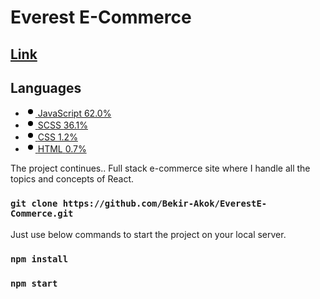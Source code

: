 # Everest E-Commerce
## <a href="https://everest-e-commerce.vercel.app/" target="_blank">Link</a>

<div class="BorderGrid-cell">
              <h2 class="h4 mb-3">Languages</h2>
<div class="mb-2">
  <span data-view-component="true" class="Progress">
    <span style="background-color:#f1e05a !important;;width: 62.0%;" itemprop="keywords" aria-label="JavaScript 62.0" data-view-component="true" class="Progress-item color-bg-success-inverse"></span>
    <span style="background-color:#c6538c !important;;width: 36.1%;" itemprop="keywords" aria-label="SCSS 36.1" data-view-component="true" class="Progress-item color-bg-success-inverse"></span>
    <span style="background-color:#563d7c !important;;width: 1.2%;" itemprop="keywords" aria-label="CSS 1.2" data-view-component="true" class="Progress-item color-bg-success-inverse"></span>
    <span style="background-color:#e34c26 !important;;width: 0.7%;" itemprop="keywords" aria-label="HTML 0.7" data-view-component="true" class="Progress-item color-bg-success-inverse"></span>
</span></div>
<ul class="list-style-none">
    <li class="d-inline">
      <a class="d-inline-flex flex-items-center flex-nowrap Link--secondary no-underline text-small mr-3" href="/Bekir-Akok/EverestE-Commerce/search?l=javascript" data-ga-click="Repository, language stats search click, location:repo overview">
        <svg style="color:#f1e05a;" aria-hidden="true" height="16" viewBox="0 0 16 16" version="1.1" width="16" data-view-component="true" class="octicon octicon-dot-fill mr-2">
    <path fill-rule="evenodd" d="M8 4a4 4 0 100 8 4 4 0 000-8z"></path>
</svg>
        <span class="color-fg-default text-bold mr-1">JavaScript</span>
        <span>62.0%</span>
      </a>
    </li>
    <li class="d-inline">
      <a class="d-inline-flex flex-items-center flex-nowrap Link--secondary no-underline text-small mr-3" href="/Bekir-Akok/EverestE-Commerce/search?l=scss" data-ga-click="Repository, language stats search click, location:repo overview">
        <svg style="color:#c6538c;" aria-hidden="true" height="16" viewBox="0 0 16 16" version="1.1" width="16" data-view-component="true" class="octicon octicon-dot-fill mr-2">
    <path fill-rule="evenodd" d="M8 4a4 4 0 100 8 4 4 0 000-8z"></path>
</svg>
        <span class="color-fg-default text-bold mr-1">SCSS</span>
        <span>36.1%</span>
      </a>
    </li>
    <li class="d-inline">
      <a class="d-inline-flex flex-items-center flex-nowrap Link--secondary no-underline text-small mr-3" href="/Bekir-Akok/EverestE-Commerce/search?l=css" data-ga-click="Repository, language stats search click, location:repo overview">
        <svg style="color:#563d7c;" aria-hidden="true" height="16" viewBox="0 0 16 16" version="1.1" width="16" data-view-component="true" class="octicon octicon-dot-fill mr-2">
    <path fill-rule="evenodd" d="M8 4a4 4 0 100 8 4 4 0 000-8z"></path>
</svg>
        <span class="color-fg-default text-bold mr-1">CSS</span>
        <span>1.2%</span>
      </a>
    </li>
    <li class="d-inline">
      <a class="d-inline-flex flex-items-center flex-nowrap Link--secondary no-underline text-small mr-3" href="/Bekir-Akok/EverestE-Commerce/search?l=html" data-ga-click="Repository, language stats search click, location:repo overview">
        <svg style="color:#e34c26;" aria-hidden="true" height="16" viewBox="0 0 16 16" version="1.1" width="16" data-view-component="true" class="octicon octicon-dot-fill mr-2">
    <path fill-rule="evenodd" d="M8 4a4 4 0 100 8 4 4 0 000-8z"></path>
</svg>
        <span class="color-fg-default text-bold mr-1">HTML</span>
        <span>0.7%</span>
      </a>
    </li>
</ul>
</div>

The project continues..
Full stack e-commerce site where I handle all the topics and concepts of React.

### `git clone https://github.com/Bekir-Akok/EverestE-Commerce.git`
Just use below commands to start the project on your local server.

### `npm install`
### `npm start`
